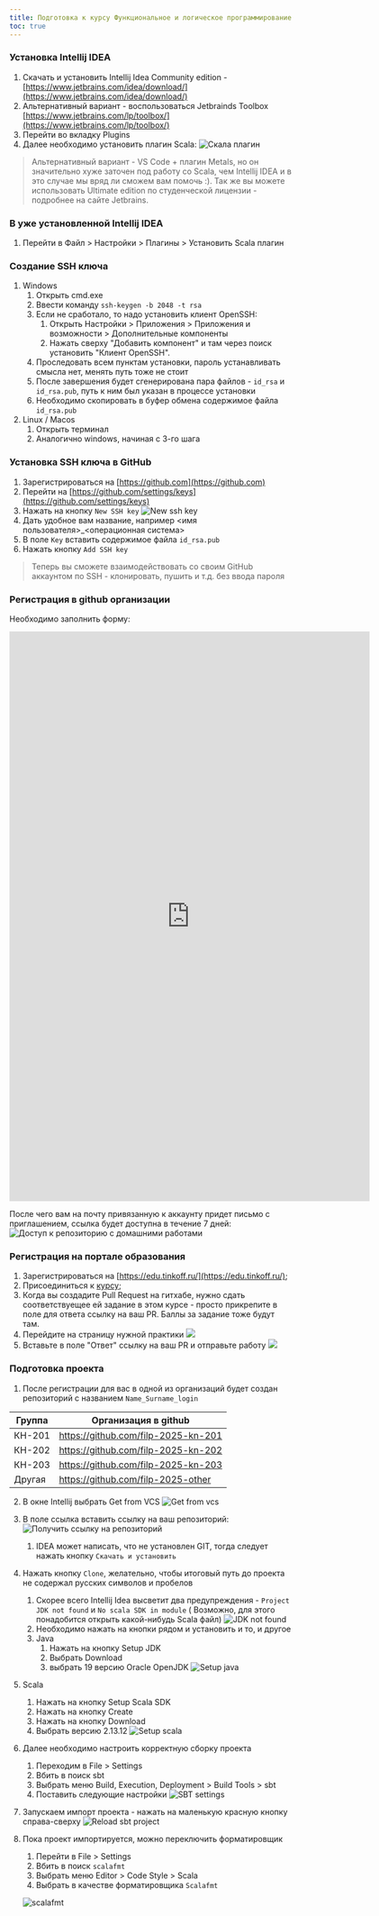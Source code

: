 ```yaml
---
title: Подготовка к курсу Функциональное и логическое программирование
toc: true
---
```


### Установка Intellij IDEA

1. Скачать и установить Intellij Idea Community
   edition - [https://www.jetbrains.com/idea/download/](https://www.jetbrains.com/idea/download/)
1. Альтернативный вариант - воспользоваться Jetbrainds
   Toolbox [https://www.jetbrains.com/lp/toolbox/](https://www.jetbrains.com/lp/toolbox/)
2. Перейти во вкладку Plugins
3. Далее необходимо установить плагин Scala:
   ![](/images/scala_plugin.png "Скала плагин")

> Альтернативный вариант - VS Code + плагин Metals, но он значительно хуже заточен под работу со Scala, чем Intellij
> IDEA и в это случае мы вряд ли сможем вам помочь :). Так же вы можете использовать Ultimate edition по студенческой
> лицензии - подробнее на сайте Jetbrains.

### В уже установленной Intellij IDEA

1. Перейти в Файл > Настройки > Плагины > Установить Scala плагин

### Создание SSH ключа

1. Windows
    1. Открыть cmd.exe
    2. Ввести команду `ssh-keygen -b 2048 -t rsa`
    3. Если не сработало, то надо установить клиент OpenSSH:
        1. Открыть Настройки > Приложения > Приложения и возможности > Дополнительные компоненты
        2. Нажать сверху "Добавить компонент" и там через поиск установить "Клиент OpenSSH".
    4. Проследовать всем пунктам установки, пароль устанавливать смысла нет, менять путь тоже не стоит
    5. После завершения будет сгенерирована пара файлов - `id_rsa` и `id_rsa.pub`, путь к ним был указан в процессе
       установки
    6. Необходимо скопировать в буфер обмена содержимое файла `id_rsa.pub`
2. Linux / Macos
    1. Открыть терминал
    2. Аналогично windows, начиная с 3-го шага

### Установка SSH ключа в GitHub

1. Зарегистрироваться на [https://github.com](https://github.com)
2. Перейти на [https://github.com/settings/keys](https://github.com/settings/keys)
3. Нажать на кнопку `New SSH key`
   ![New ssh key](/images/new_ssh_key.png "new ssh key")
1. Дать удобное вам название, например <имя пользователя>_<операционная система>
2. В поле `Key` вставить содержимое файла `id_rsa.pub`
3. Нажать кнопку `Add SSH key`

> Теперь вы сможете взаимодействовать со своим GitHub аккаунтом по SSH - клонировать, пушить и т.д. без ввода пароля

### Регистрация в github организации

Необходимо заполнить форму:

<iframe src="https://docs.google.com/forms/d/e/1FAIpQLSfu_nFp7gC9fR-_yDDTx3g3_fCPihFHjebLOaDl_aMOi_Fuxg/viewform?embedded=true" width="640" height="1012" frameborder="0" marginheight="0" marginwidth="0">Загрузка…</iframe>


После чего вам на почту привязанную к аккаунту придет письмо с приглашением, ссылка будет доступна в течение 7 дней:
![](/images/invite_to_repo.png "Доступ к репозиторию с домашними работами")

### Регистрация на портале образования

1. Зарегистрироваться на [https://edu.tinkoff.ru/](https://edu.tinkoff.ru/);
2. Присоединиться к [курсу](https://edu.tinkoff.ru/all-activities/courses/9677d4fa-1fc7-48c2-acd1-2081936efe53);
3. Когда вы создадите Pull Request на гитхабе, нужно сдать соответствуещее ей задание в этом курсе - просто прикрепите в
   поле для ответа ссылку на ваш PR. Баллы за задание тоже будут там.
1. Перейдите на страницу нужной практики
   ![](/images/task_page.jpeg)
2. Вставьте в поле "Ответ" ссылку на ваш PR и отправьте работу
   ![](/images/pull_request_link.jpeg)

### Подготовка проекта

1. После регистрации для вас в одной из организаций будет создан репозиторий с названием
   `Name_Surname_login`

| Группа | Организация в github                |
|--------|-------------------------------------|
| КН-201 | https://github.com/filp-2025-kn-201 |
| КН-202 | https://github.com/filp-2025-kn-202 |
| КН-203 | https://github.com/filp-2025-kn-203 |
| Другая | https://github.com/filp-2025-other  |

2. В окне Intellij выбрать Get from VCS
   ![](/images/get_from_vcs.png "Get from vcs")

3. В поле ссылка вставить ссылку на ваш репозиторий:
   ![](/images/get_exercises_link.png "Получить ссылку на репозиторий")

    1. IDEA может написать, что не установлен GIT, тогда следует нажать кнопку `Скачать и установить`
4. Нажать кнопку `Clone`, желательно, чтобы итоговый путь до проекта не содержал русских символов и пробелов
    1. Скорее всего Intellij Idea высветит два предупреждения - `Project JDK not found` и `No scala SDK in module` (
       Возможно, для этого понадобится открыть какой-нибудь Scala файл)
       ![](images/jdk_not_found.png "JDK not found")
    2. Необходимо нажать на кнопки рядом и установить и то, и другое
    3. Java
        1. Нажать на кнопку Setup JDK
        2. Выбрать Download
        3. выбрать 19 версию Oracle OpenJDK
           ![](/images/setup_java.png "Setup java")

5. Scala
    1. Нажать на кнопку Setup Scala SDK
    2. Нажать на кнопку Create
    3. Нажать на кнопку Download
    4. Выбрать версию 2.13.12
       ![](/images/setup_scala.png "Setup scala")

6. Далее необходимо настроить корректную сборку проекта
    1. Переходим в File > Settings
    2. Вбить в поиск sbt
    3. Выбрать меню Build, Execution, Deployment > Build Tools > sbt
    4. Поставить следующие настройки
       ![](/images/sbt_settings.png "SBT settings")
7. Запускаем импорт проекта - нажать на маленькую красную кнопку справа-сверху
   ![](images/reload_sbt_project.png "Reload sbt project")
8. Пока проект импортируется, можно переключить форматировщик
    1. Перейти в File > Settings
    2. Вбить в поиск `scalafmt`
    3. Выбрать меню Editor > Code Style > Scala
    4. Выбрать в качестве форматировщика `Scalafmt`

   ![](images/scalafmt.png "scalafmt")
